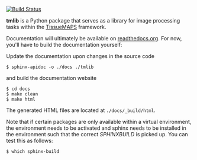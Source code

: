 
[![Build Status](http://jenkins.pelkmanslab.org/job/tmlibrary_Master/badge/icon)](http://jenkins.pelkmanslab.org/job/tmlibrary_Master/)


**tmlib** is a Python package that serves as a library for image processing tasks within the [TissueMAPS](https://github.com/HackerMD/TissueMAPS) framework.


Documentation will ultimately be available on [readthedocs.org](https://readthedocs.org/).
For now, you'll have to build the documentation yourself:

Update the documentation upon changes in the source code

    $ sphinx-apidoc -o ./docs ./tmlib

and build the documentation website

    $ cd docs
    $ make clean
    $ make html

The generated HTML files are located at `./docs/_build/html`.

Note that if certain packages are only available within a virtual environment, the environment needs to be activated and sphinx needs to be installed in the environment such that the correct *SPHINXBUILD* is picked up. You can test this as follows:

    $ which sphinx-build
